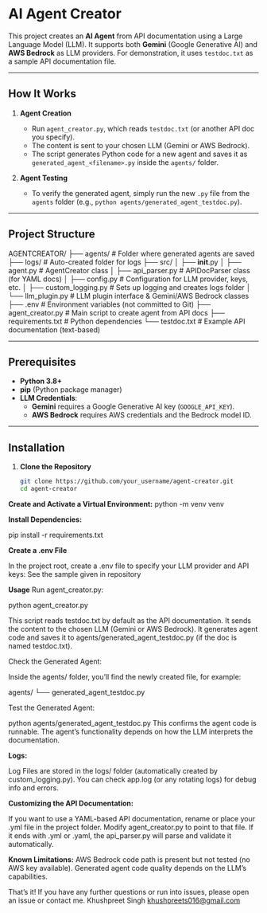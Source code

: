 # AI Agent Creator

This project creates an **AI Agent** from API documentation using a Large Language Model (LLM). It supports both **Gemini** (Google Generative AI) and **AWS Bedrock** as LLM providers. For demonstration, it uses `testdoc.txt` as a sample API documentation file.

---

## How It Works

1. **Agent Creation**  
   - Run `agent_creator.py`, which reads `testdoc.txt` (or another API doc you specify).
   - The content is sent to your chosen LLM (Gemini or AWS Bedrock).
   - The script generates Python code for a new agent and saves it as `generated_agent_<filename>.py` inside the `agents/` folder.

2. **Agent Testing**  
   - To verify the generated agent, simply run the new `.py` file from the `agents` folder (e.g., `python agents/generated_agent_testdoc.py`).

---

## Project Structure

AGENTCREATOR/
├── agents/                 # Folder where generated agents are saved
├── logs/                   # Auto-created folder for logs
├── src/
│   ├── __init__.py
│   ├── agent.py            # AgentCreator class
│   ├── api_parser.py       # APIDocParser class (for YAML docs)
│   ├── config.py           # Configuration for LLM provider, keys, etc.
│   ├── custom_logging.py   # Sets up logging and creates logs folder
│   └── llm_plugin.py       # LLM plugin interface & Gemini/AWS Bedrock classes
├── .env                    # Environment variables (not committed to Git)
├── agent_creator.py        # Main script to create agent from API docs
├── requirements.txt        # Python dependencies
└── testdoc.txt             # Example API documentation (text-based)

---

## Prerequisites

- **Python 3.8+**
- **pip** (Python package manager)
- **LLM Credentials**:
  - **Gemini** requires a Google Generative AI key (`GOOGLE_API_KEY`).
  - **AWS Bedrock** requires AWS credentials and the Bedrock model ID.

---

## Installation

1. **Clone the Repository**

   ```bash
   git clone https://github.com/your_username/agent-creator.git
   cd agent-creator

**Create and Activate a Virtual Environment:**
python -m venv venv

**Install Dependencies:**

pip install -r requirements.txt


**Create a .env File**

In the project root, create a .env file to specify your LLM provider and API keys:
See the sample given in repository

**Usage**
Run agent_creator.py:

python agent_creator.py

This script reads testdoc.txt by default as the API documentation.
It sends the content to the chosen LLM (Gemini or AWS Bedrock).
It generates agent code and saves it to agents/generated_agent_testdoc.py (if the doc is named testdoc.txt).

Check the Generated Agent:

Inside the agents/ folder, you’ll find the newly created file, for example:

agents/
└── generated_agent_testdoc.py

Test the Generated Agent:

python agents/generated_agent_testdoc.py
This confirms the agent code is runnable. The agent’s functionality depends on how the LLM interprets the documentation.

**Logs:**

Log Files are stored in the logs/ folder (automatically created by custom_logging.py).
You can check app.log (or any rotating logs) for debug info and errors.

**Customizing the API Documentation:**

If you want to use a YAML-based API documentation, rename or place your .yml file in the project folder.
Modify agent_creator.py to point to that file. If it ends with .yml or .yaml, the api_parser.py will parse and validate it automatically.

**Known Limitations:**
AWS Bedrock code path is present but not tested (no AWS key available).
Generated agent code quality depends on the LLM’s capabilities.


That’s it! If you have any further questions or run into issues, please open an issue or contact me.
Khushpreet Singh
khushpreets016@gmail.com








